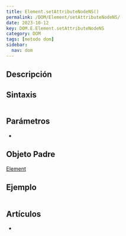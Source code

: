 ```yaml
---
title: Element.setAttributeNodeNS()
permalink: /DOM/Element/setAttributeNodeNS/
date: 2023-10-12
key: DOM.E.Element.setAttributeNodeNS
category: DOM
tags: [metodo dom]
sidebar:
  nav: dom
---
```


## Descripción


## Sintaxis


```javascript

```


## Parámetros

- 

## Objeto Padre


[Element](https://www.w3api.com/DOM/Element/)


## Ejemplo


```javascript

```


## Artículos

- 

